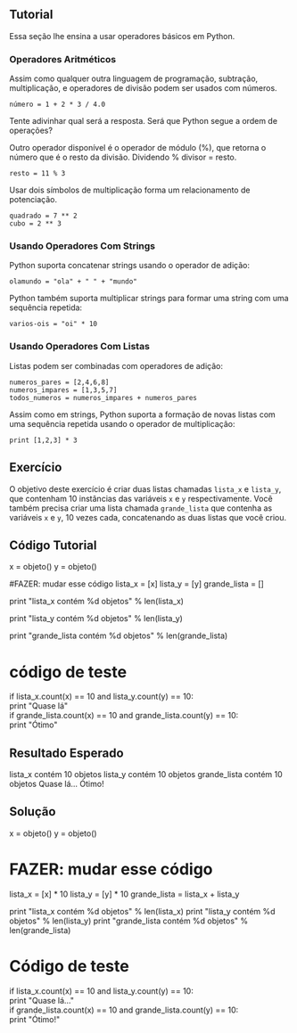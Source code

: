 Tutorial
--------

Essa seção lhe ensina a usar operadores básicos em Python.

### Operadores Aritméticos

Assim como qualquer outra linguagem de programação, subtração, multiplicação, e operadores de divisão podem ser usados com números.<br>

    número = 1 + 2 * 3 / 4.0

Tente adivinhar qual será a resposta. Será que Python segue a ordem de operações?

Outro operador disponível é o operador de módulo (%), que retorna o número que é o resto da divisão. Dividendo % divisor = resto.

    resto = 11 % 3

Usar dois símbolos de multiplicação forma um relacionamento de potenciação.

    quadrado = 7 ** 2
    cubo = 2 ** 3

### Usando Operadores Com Strings

Python suporta concatenar strings usando o operador de adição:

    olamundo = "ola" + " " + "mundo"

Python também suporta multiplicar strings para formar uma string com uma sequência repetida:

    varios-ois = "oi" * 10

### Usando Operadores Com Listas

Listas podem ser combinadas com operadores de adição:

    numeros_pares = [2,4,6,8]
    numeros_impares = [1,3,5,7]
    todos_numeros = numeros_impares + numeros_pares

Assim como em strings, Python suporta a formação de novas listas com uma sequência repetida usando o operador de multiplicação:

    print [1,2,3] * 3

Exercício
--------

O objetivo deste exercício é criar duas listas chamadas `lista_x` e `lista_y`,
que contenham 10 instâncias das variáveis `x` e `y` respectivamente.
Você também precisa criar uma lista chamada `grande_lista` que contenha
as variáveis `x` e `y`, 10 vezes cada, concatenando as duas listas que você criou.

Código Tutorial
---------------

x = objeto()
y = objeto()

#FAZER: mudar esse código
lista_x = [x]
lista_y = [y]
grande_lista = []

print "lista_x contém %d objetos" % len(lista_x)

print "lista_y contém %d objetos" % len(lista_y)

print "grande_lista contém %d objetos" % len(grande_lista)

# código de teste
  if lista_x.count(x) == 10 and lista_y.count(y) == 10:<br>
    print "Quase lá"<br>
  if grande_lista.count(x) == 10 and grande_lista.count(y) == 10:<br>
    print "Ótimo"

Resultado Esperado
---------------

lista_x contém 10 objetos
lista_y contém 10 objetos
grande_lista contém 10 objetos
Quase lá...
Ótimo!

Solução
--------

x = objeto()
y = objeto()

# FAZER: mudar esse código
lista_x = [x] * 10
lista_y = [y] * 10
grande_lista = lista_x + lista_y

print "lista_x contém %d objetos" % len(lista_x)
print "lista_y contém %d objetos" % len(lista_y)
print "grande_lista contém %d objetos" % len(grande_lista)

# Código de teste
if lista_x.count(x) == 10 and lista_y.count(y) == 10:<br>
    print "Quase lá..."<br>
if grande_lista.count(x) == 10 and grande_lista.count(y) == 10:<br>
    print "Ótimo!"
